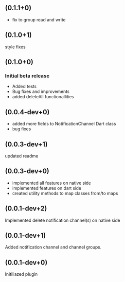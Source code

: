 ## (0.1.1+0)

- fix to group read and write

## (0.1.0+1)

style fixes

## (0.1.0+0)

### Initial beta release

- Added tests
- Bug fixes and improvements
- added deleteAll functionallities

## (0.0.4-dev+0)

- added more fields to NotificationChannel Dart class
- bug fixes

## (0.0.3-dev+1)

updated readme

## (0.0.3-dev+0)

- implemented all features on native side
- implemented features on dart side
- created utility methods to map classes from/to maps

## (0.0.1-dev+2)

Implemented delete notification channel(s) on native side

## (0.0.1-dev+1)

Added notification channel and channel groups.

## (0.0.1-dev+0)

Initiliazed plugin

